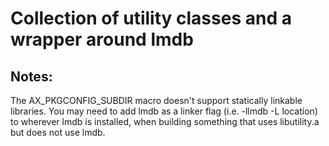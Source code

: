 # Collection of utility classes and a wrapper around lmdb

## Notes:

The AX_PKGCONFIG_SUBDIR macro doesn't support 
statically linkable libraries.  You may need to add lmdb as a linker flag (i.e. -llmdb -L location) to wherever lmdb is installed, when building something
that uses libutility.a but does not use lmdb.


